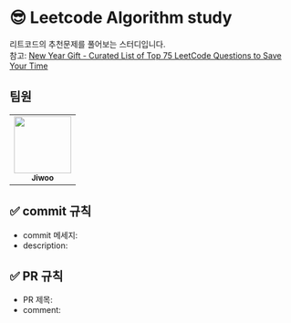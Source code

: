 # 😎 Leetcode Algorithm study
리트코드의 추천문제를 풀어보는 스터디입니다.  
참고: [New Year Gift - Curated List of Top 75 LeetCode Questions to Save Your Time](https://www.teamblind.com/post/New-Year-Gift---Curated-List-of-Top-75-LeetCode-Questions-to-Save-Your-Time-OaM1orEU)

## 팀원
<table>
  <tr>
   <td align="center"><a href="https://github.com/jiwoo84"><img src="https://avatars.githubusercontent.com/u/86906350?v=4" width="100px;" alt=""/><br /><sub><b>Jiwoo</b></sub></a></td>
   </tr>
 </table>

## ✅ commit 규칙
* commit 메세지: 
* description: 

## ✅ PR 규칙
* PR 제목:
* comment: 
